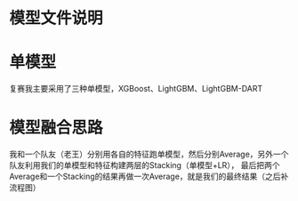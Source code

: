 模型文件说明
====
# 单模型
复赛我主要采用了三种单模型，XGBoost、LightGBM、LightGBM-DART
# 模型融合思路
我和一个队友（老王）分别用各自的特征跑单模型，然后分别Average，另外一个队友利用我们的单模型和特征构建两层的Stacking（单模型+LR），
最后把两个Average和一个Stacking的结果再做一次Average，就是我们的最终结果（之后补流程图）

